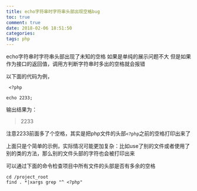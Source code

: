 ```yaml
---
title: echo字符串时字符串头部出现空格bug
toc: true
comment: true
date: 2018-02-06 18:51:50
categories:
tags: php
---
```



echo字符串时字符串头部出现了未知的空格
如果是单纯的展示问题不大
但是如果作为接口的返回值，调用方判断字符串时多出的空格就会报错



<!--more-->

以下面的代码为例，

```
 <?php

echo 2233;
```

输出结果为：

> 2233


注意2233前面多了个空格，其实是把php文件的头部`<?php`之前的空格打印出来了

上面只是个简单的示例，实际情况可能更加复杂：比如use了别的文件或者使用了别的类的方法，那么别的文件头部的字符也会被打印出来


可以通过下面的命令检查项目中所有文件的头部是否有多余的空格

```
cd /project_root
find . *|xargs grep "^ <?php"
```
